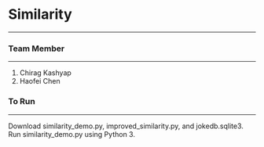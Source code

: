 # Similarity
***

### Team Member
***
1. Chirag Kashyap
2. Haofei Chen

### To Run
***
Download similarity_demo.py, improved_similarity.py, and jokedb.sqlite3.
Run similarity_demo.py using Python 3.

